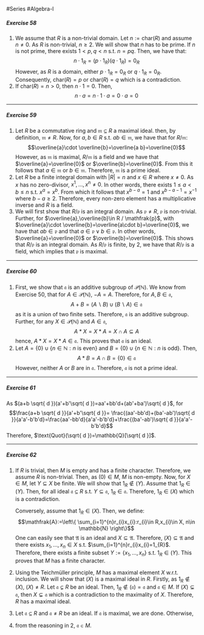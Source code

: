 #Series #Algebra-I 

##### Exercise 58
1. We assume that $R$ is a non-trivial domain. Let $n:=\text{char}(R)$ and assume $n\neq 0$. As $R$ is non-trivial, $n\geq 2$. We will show that $n$ has to be prime. If $n$ is not prime, there exists $1<p,q<n$ s.t. $n=pq$. Then, we have that: $$n\cdot 1_{R}=(p\cdot 1_{R})(q\cdot 1_{R})=0_{R}$$
	However, as $R$ is a domain, either $p\cdot 1_{R}=0_{R}$ or $q \cdot 1_{R}=0_{R}$. Consequently, $\text{char}(R)=p$ or $\text{char}(R)=q$ which is a contradiction.
2. If $\text{char}(R)=n>0$, then $n\cdot 1=0$. Then, $$n\cdot a=n\cdot 1\cdot a=0\cdot a=0$$
---
##### Exercise 59
1. Let $R$ be a commutative ring and $\mathfrak{m}\subseteq R$ a maximal ideal. then, by definition, $\mathfrak{m}\neq R$. Now, for $a,b\in R$ s.t. $ab\in \mathfrak{m}$, we have that for $R / \mathfrak{m}$: $$\overline{a}\cdot \overline{b}=\overline{a b}=\overline{0}$$However, as $\mathfrak{m}$ is maximal, $R / \mathfrak{m}$ is a field and we have that $\overline{a}=\overline{0}$ or $\overline{b}=\overline{0}$. From this it follows that $a\in \mathfrak{m}$ or $b\in \mathfrak{m}$. Therefore, $\mathfrak{m}$ is a prime ideal.
2. Let $R$ be a finite integral domain with $\left| R \right|=n$ and $x\in R$ where $x\neq 0$. As $x$ has no zero-divisor, $x^1,\dots,x^n\neq 0$. In other words, there exists $1\leq a<b\leq n$ s.t. $x^a=x^b$. From which it follows that $x^{b-a}=1$ and $x^{b-a-1}=x ^{-1}$ where $b-a\geq 2$. Therefore, every non-zero element has a multiplicative inverse and $R$ is a field.
3. We will first show that $R / \mathfrak{p}$ is an integral domain. As $\mathfrak{p}\neq R$, $\mathfrak{p}$ is non-trivial. Further, for $\overline{a},\overline{b}\in R / \mathfrak{p}$, with $\overline{a}\cdot \overline{b}=\overline{a\cdot b}=\overline{0}$, we have that $ab\in \mathfrak{p}$ and that $a\in \mathfrak{p}\lor b\in \mathfrak{p}$. In other words, $\overline{a}=\overline{0}$ or $\overline{b}=\overline{0}$. This shows that $R / \mathfrak{p}$ is an integral domain.
	As $R / \mathfrak{p}$ is finite, by 2, we have that $R / \mathfrak{p}$ is a field, which implies that $\mathfrak{p}$ is maximal.
---
##### Exercise 60
1. First, we show that $\mathfrak{a}$ is an additive subgroup of $\mathcal{P}(\mathbb{N})$. We know from Exercise 50, that for $A\in \mathcal{P}(\mathbb{N})$, $-A=A$. Therefore, for $A,B\in \mathfrak{a}$,$$A+B=(A \backslash B)\cup(B \backslash A)\in \mathfrak{a}$$as it is a union of two finite sets. Therefore, $\mathfrak{a}$ is an additive subgroup. Further, for any $X\in \mathcal{P}(\mathbb{N})$ and $A\in \mathfrak{a}$, $$A*X=X*A=X \cap A\subseteq A$$hence, $A*X=X*A\in \mathfrak{a}$. This proves that $\mathfrak{a}$ is an ideal.
2. Let $A=\{ 0 \}\cup\{n\in \mathbb{N}:n\text{ is even}\}$ and $B=\{ 0 \}\cup\{n\in \mathbb{N}:n\text{ is odd}\}$. Then, $$A*B=A\cap B=\{ 0 \}\in \mathfrak{a}$$However, neither $A$ or $B$ are in $\mathfrak{a}$. Therefore, $\mathfrak{a}$ is not a prime ideal.
---
##### Exercise 61
As $(a+b \sqrt{ d })(a'+b'\sqrt{ d })=aa'+bb'd+(ab'+ba')\sqrt{ d }$, for $$\frac{a+b \sqrt{ d }}{a'+b'\sqrt{ d }}= \frac{(aa'-bb'd)+(ba'-ab')\sqrt{ d }}{a'a'-b'b'd}=\frac{aa'-bb'd}{a'a'-b'b'd}+\frac{(ba'-ab')\sqrt{ d }}{a'a'-b'b'd}$$Therefore, $\text{Quot}(\sqrt{ d })=\mathbb{Q}[\sqrt{ d }]$.

---
##### Exercise 62
1. If $R$ is trivial, then $M$ is empty and has a finite character. Therefore, we assume $R$ is non-trivial. Then, as $(0)\in M$, $M$ is non-empty. Now, for $X\in M$, let $Y\subseteq X$ be finite. We will show that $1_{R}\notin (Y)$. Assume that $1_{R}\in (Y)$. Then, for all ideal $\mathfrak{a}\subseteq R$ s.t. $Y \subseteq \mathfrak{a}$, $1_{R}\in \mathfrak{a}$. Therefore, $1_{R}\in (X)$ which is a contradiction. 
	
	Conversely, assume that $1_{R}\in(X)$. Then, we define: $$\mathfrak{A}:=\left\{  \sum_{i=1}^{n}r_{i}x_{i}:r_{i}\in R,x_{i}\in X, n\in \mathbb{N}  \right\}$$One can easily see that $\mathfrak{A}$ is an ideal and $X\subseteq \mathfrak{A}$. Therefore, $(X)\subseteq \mathfrak{A}$ and there exists $x_{1},\dots,x_{n}\in X$ s.t. $\sum_{i=1}^{n}r_{i}x_{i}=1_{R}$. Therefore, there exists a finite subset $Y:=\{ x_{1},\dots,x_{n} \}$ s.t. $1_{R}\in (Y)$. This proves that $M$ has a finite character.
2. Using the Teichmüller principle, $M$ has a maximal element $X$ w.r.t. inclusion. We will show that $(X)$ is a maximal ideal in $R$. Firstly, as $1_{R}\notin(X)$, $(X)\neq R$. Let $\mathfrak{a}\subsetneq R$ be an ideal. Then, $1_{R}\notin(\mathfrak{a})=\mathfrak{a}$ and $\mathfrak{a}\in M$. If $(X)\subsetneq\mathfrak{a}$, then $X\subsetneq \mathfrak{a}$ which is a contradiction to the maximality of $X$. Therefore, $R$ has a maximal ideal.
3. Let $\mathfrak{a}\subseteq R$ and $\mathfrak{a}\neq R$ be an ideal. If $\mathfrak{a}$ is maximal, we are done. Otherwise, 
4. from the reasoning in 2, $\mathfrak{a}\in M$. 
